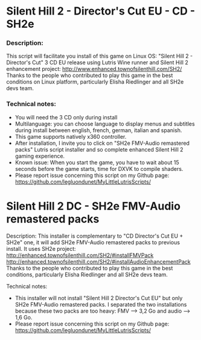 # Silent Hill 2 - Director's Cut EU - CD - SH2e

### Description:
This script will facilitate you install of this game on Linux OS:
"Silent Hill 2 - Director's Cut" 3 CD EU release using Lutris Wine runner and Silent Hill 2 enhancement project: http://www.enhanced.townofsilenthill.com/SH2/
Thanks to the people who contributed to play this game in the best conditions on Linux platform, particularly Elisha Riedlinger and all SH2e devs team.

### Technical notes:
- You will need the 3 CD only during install
- Multilanguage: you can choose language to display menus and subtitles during install between english, french, german, italian and spanish. 
- This game supports natively x360 controller.
- After installation, I invite you to click on "SH2e FMV-Audio remastered packs" Lutris script installer and so complete enhanced Silent Hill 2 gaming experience.
- Known issue: When you start the game, you have to wait about 15 seconds before the game starts, time for DXVK to compile shaders.
- Please report issue concerning this script on my Github page:
https://github.com/legluondunet/MyLittleLutrisScripts/

# Silent Hill 2 DC - SH2e FMV-Audio remastered packs

Description:
This installer is complementary to "CD Director's Cut EU + SH2e" one, it will add SH2e FMV-Audio remastered packs to previous install.
It uses SH2e project:  
http://enhanced.townofsilenthill.com/SH2/#installFMVPack
http://enhanced.townofsilenthill.com/SH2/#installAudioEnhancementPack
Thanks to the people who contributed to play this game in the best conditions, particularly Elisha Riedlinger and all SH2e devs team.

Technical notes:
- This installer will not install "Silent Hill 2 Director's Cut EU" but only SH2e FMV-Audio remastered packs. I separated the two installations because these two packs are too heavy: FMV --> 3,2 Go and audio --> 1,6 Go.
- Please report issue concerning this script on my Github page:
https://github.com/legluondunet/MyLittleLutrisScripts/

